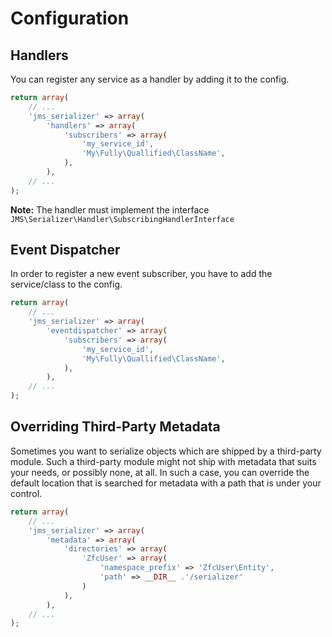 Configuration
=============

Handlers
--------
You can register any service as a handler by adding it to the config.

```php
return array(
    // ...
    'jms_serializer' => array(
        'handlers' => array(
            'subscribers' => array(
                'my_service_id',
                'My\Fully\Quallified\ClassName',
            ),
        ),
    // ...
);
```

**Note:** The handler must implement the interface ```JMS\Serializer\Handler\SubscribingHandlerInterface```

Event Dispatcher
----------------
In order to register a new event subscriber, you have to add the service/class to the config.

```php
return array(
    // ...
    'jms_serializer' => array(
        'eventdispatcher' => array(
            'subscribers' => array(
                'my_service_id',
                'My\Fully\Quallified\ClassName',
            ),
        ),
    // ...
);
```

Overriding Third-Party Metadata
-------------------------------
Sometimes you want to serialize objects which are shipped by a third-party module.
Such a third-party module might not ship with metadata that suits your needs, or
possibly none, at all. In such a case, you can override the default location that
is searched for metadata with a path that is under your control.

```php
return array(
    // ...
    'jms_serializer' => array(
        'metadata' => array(
            'directories' => array(
                'ZfcUser' => array(
                    'namespace_prefix' => 'ZfcUser\Entity',
                    'path' => __DIR__ .'/serializer'
                )
            ),
        ),
    // ...
);
```
